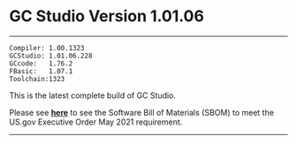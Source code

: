 # GC Studio Version 1.01.06

----
    Compiler: 1.00.1323
    GCStudio: 1.01.06.228
    GCcode:   1.76.2
    FBasic:   1.07.1
    Toolchain:1323

This is the latest complete build of GC Studio.

Please see [**here**]( https://sourceforge.net/p/gcbasic/discussion/579126/thread/0d009b1785/ "Software Bill of Materials (SBOM) - US.gov Executive Order May 2021") to see the Software Bill of Materials (SBOM) to meet the US.gov Executive Order May 2021 requirement.

----


